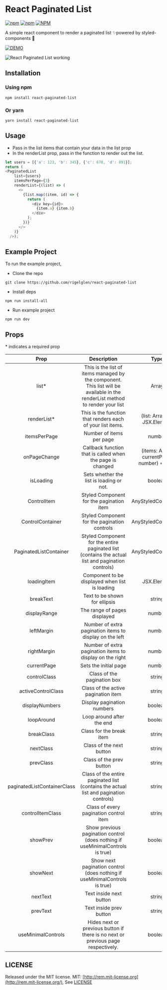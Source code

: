 # React Paginated List
[![npm](https://img.shields.io/npm/v/react-paginated-list?style=for-the-badge)](https://www.npmjs.com/package/react-paginated-list)
[![npm](https://img.shields.io/npm/dt/react-paginated-list?style=for-the-badge)](https://www.npmjs.com/package/react-paginated-list)
[![NPM](https://img.shields.io/npm/l/react-paginated-list?style=for-the-badge)](LICENSE)

A simple react component to render a paginated list ✨powered by styled-components 💅

[![DEMO](https://img.shields.io/badge/DEMO-green?style=for-the-badge)](https://rigelglen.github.io/react-paginated-list/)


![React Paginated List working](https://i.imgur.com/tnwffrN.gif)

## Installation
### Using npm
```shell
npm install react-paginated-list
```
### Or yarn
```shell
yarn install react-paginated-list
```

## Usage

- Pass in the list items that contain your data in the list prop
- In the renderList prop, pass in the function to render out the list.

```javascript
let users = [{'a': 123, 'b': 345}, {'c': 678, 'd': 891}];
return (
<PaginatedList
    list={users}
    itemsPerPage={3}
    renderList={(list) => (
      <>
        {list.map((item, id) => {
          return (
            <div key={id}>
              {item.a} {item.b}
            </div>
          );
        })}
      </>
    )}
  />);
```

## Example Project

To run the example project,

- Clone the repo

```shell
git clone https://github.com/rigelglen/react-paginated-list
```

- Install deps

```shell
npm run install-all
```

- Run example project

```shell
npm run dev
```

## Props

\* indicates a required prop

|             Prop            |                                                          Description                                                         |                     Type                    |        Default       |
|:---------------------------:|:----------------------------------------------------------------------------------------------------------------------------:|:-------------------------------------------:|:--------------------:|
|            list\*           | This is the list of items managed by the component. <br> This list will be available in the renderList method to render your list |               Array<ListItem>               |           -          |
|         renderList\*        |                                  This is the function that renders each of your list items.                                  |         (list: Array) => JSX.Element        |           -          |
|         itemsPerPage        |                                                   Number of items per page                                                   |                    number                   |         `10`         |
|         onPageChange        |                                   Callback function that is called when the page is changed                                  | (items: Array, currentPage: number) => void |           -          |
|          isLoading          |                                           Sets whether the list is loading or not.                                           |                   boolean                   |        `false`       |
|         ControlItem         |                                           Styled Component for the pagination item                                           |              AnyStyledComponent             |      styled.li`      |
|       ControlContainer      |                                         Styled Component for the pagination controls                                         |              AnyStyledComponent             |     styled.div``     |
|    PaginatedListContainer   |               Styled Component for the entire paginated list (contains the actual list and pagination controls)              |              AnyStyledComponent             |     styled.div``     |
|         loadingItem         |                                        Component to be displayed when list is loading                                        |                 JSX.Element                 |  `<p>Loading...</p>` |
|          breakText          |                                                 Text to be shown for ellipsis                                                |                    string                   |        `'...'`       |
|         displayRange        |                                                 The range of pages displayed                                                 |                    number                   |           3          |
|          leftMargin         |                                    Number of extra pagination items to display on the left                                   |                    number                   |           1          |
|         rightMargin         |                                   Number of extra pagination items to display on the right                                   |                    number                   |           1          |
|         currentPage         |                                                     Sets the initial page                                                    |                    number                   |           1          |
|         controlClass        |                                                  Class of the pagination box                                                 |                    string                   |    `'pagination'`    |
|      activeControlClass     |                                              Class of the active pagination item                                             |                    string                   |      `'active'`      |
|        displayNumbers       |                                                  Display pagination numbers                                                  |                   boolean                   |        `true`        |
|          loopAround         |                                                   Loop around after the end                                                  |                   boolean                   |        `false`       |
|          breakClass         |                                                   Class for the break item                                                   |                    string                   | `'pagination-break'` |
|          nextClass          |                                                   Class of the next button                                                   |                    string                   |        `next`        |
|          prevClass          |                                                   Class of the prev button                                                   |                    string                   |        `prev`        |
| paginatedListContainerClass |                     Class of the entire paginated list (contains the actual list and pagination controls)                    |                    string                   |           -          |
|       controlItemClass      |                                            Class of every pagination control item                                            |                    string                   |   `pagination-item`  |
|           showPrev          |                                               Show previous pagination control (does nothing if useMinimalControls is true)                                               |                    boolean                   |        `true`        |
|           showNext          |                                                 Show next pagination control (does nothing if useMinimalControls is true)                                                 |                    boolean                   |        `true`        |
|           nextText          |                                                    Text inside next button                                                   |                    string                   |        `'〉'`        |
|           prevText          |                                                    Text inside prev button                                                   |                    string                   |        `'〈'`        |
|           useMinimalControls          |                                                    Hides next or previous button if there is no next or previous page respectively.                                                   |                    boolean                   |        `false`        |
## LICENSE

Released under the MIT license.
MIT: [http://rem.mit-license.org](http://rem.mit-license.org/), See [LICENSE](/LICENSE)

